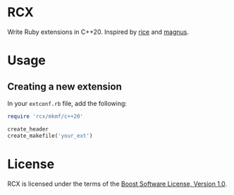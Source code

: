 # RCX

Write Ruby extensions in C++20. Inspired by [rice](https://github.com/ruby-rice/rice) and [magnus](https://github.com/matsadler/magnus).

# Usage
## Creating a new extension
In your `extconf.rb` file, add the following:
```ruby
require 'rcx/mkmf/c++20'

create_header
create_makefile('your_ext')
```

# License

RCX is licensed under the terms of the [Boost Software License, Version 1.0](./LICENSE.txt).

